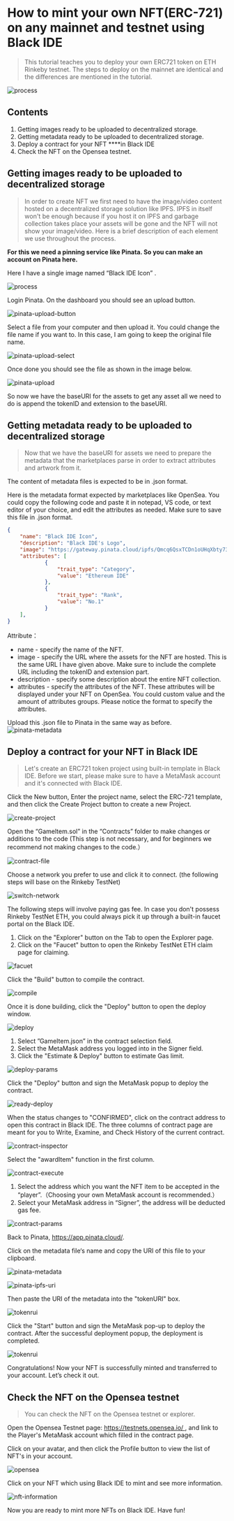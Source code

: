 # How to mint your own NFT(ERC-721) on any mainnet and testnet using Black IDE

> This tutorial teaches you to deploy your own ERC721 token on ETH Rinkeby testnet.
> The steps to deploy on the mainnet are identical and the differences are mentioned in the tutorial.


![process](https://ide-assets.oss-cn-hangzhou.aliyuncs.com/erc721/v2/ERC721_readme_process.png)

## Contents
1. Getting images ready to be uploaded to decentralized storage.
2. Getting metadata ready to be uploaded to decentralized storage.
3. Deploy a contract for your NFT ****in Black IDE
4. Check the NFT on the Opensea testnet.

## Getting images ready to be uploaded to decentralized storage

> In order to create NFT we first need to have the image/video content hosted on a decentralized storage solution like IPFS. IPFS in itself won't be enough because if you host it on IPFS and garbage collection takes place your assets will be gone and the NFT will not show your image/video.
> Here is a brief description of each element we use throughout the process.

**For this we need a pinning service like Pinata. So you can make an account on Pinata here.**

Here I have a single image named “Black IDE Icon” .

![process](https://ide-assets.oss-cn-hangzhou.aliyuncs.com/erc721/v2/logo.png)

Login Pinata. On the dashboard you should see an upload button.

![pinata-upload-button](https://ide-assets.oss-cn-hangzhou.aliyuncs.com/erc721/v2/pinata-upload-button.png)

Select a file from your computer and then upload it. You could change the file name if you want to. In this case, I am going to keep the original file name.

![pinata-upload-select](https://ide-assets.oss-cn-hangzhou.aliyuncs.com/erc721/v2/pinata-upload-select.png)

Once done you should see the file as shown in the image below.

![pinata-upload](https://ide-assets.oss-cn-hangzhou.aliyuncs.com/erc721/v2/pinata-upload.png)

So now we have the baseURI for the assets to get any asset all we need to do is append the tokenID and extension to the baseURI.

## Getting metadata ready to be uploaded to decentralized storage
> Now that we have the baseURI for assets we need to prepare the metadata that the marketplaces parse in order to extract attributes and artwork from it.

The content of metadata files is expected to be in .json format. 

Here is the metadata format expected by marketplaces like OpenSea. You could copy the following code and paste it in notepad, VS code, or text editor of your choice, and edit the attributes as needed. Make sure to save this file in .json format.

```JSON
{
	"name": "Black IDE Icon",
	"description": "Black IDE's Logo",
	"image": "https://gateway.pinata.cloud/ipfs/Qmcq6QsxTCDn1oUHqXbty73yUwEVbFxt1ba6CNtTdvv32i",
	"attributes": [
			{
				"trait_type": "Category",
				"value": "Ethereum IDE"
			},
			{
				"trait_type": "Rank",
				"value": "No.1"
			}
	],
}
```

Attribute：
- name - specify the name of the NFT.
- image - specify the URL where the assets for the NFT are hosted. This is the same URL I have given above. Make sure to include the complete URL including the tokenID and extension part.
- description - specify some description about the entire NFT collection.
- attributes - specify the attributes of the NFT. These attributes will be displayed under your NFT on OpenSea. You could custom value and the amount of attributes groups. Please notice the format to specify the attributes.

Upload this .json file to Pinata in the same way as before.
![pinata-metadata](https://ide-assets.oss-cn-hangzhou.aliyuncs.com/erc721/v2/pinata-metadata.png)

## Deploy a contract for your NFT in Black IDE
> Let's create an ERC721 token project using built-in template in Black IDE.
Before we start, please make sure to have a MetaMask account and it's connected with Black IDE.

Click the New button, Enter the project name, select the ERC-721 template, and then click the Create Project button to create a new Project.

![create-project](https://ide-assets.oss-cn-hangzhou.aliyuncs.com/erc721/v2/create-project.png)

Open the “Gameltem.sol” in the “Contracts” folder to make changes or additions to the code (This step is not necessary, and for beginners we recommend not making changes to the code.）

![contract-file](https://ide-assets.oss-cn-hangzhou.aliyuncs.com/erc721/v2/contract-file.png)

Choose a network you prefer to use and click it to connect. (the following steps will base on the Rinkeby TestNet)

![switch-network](https://ide-assets.oss-cn-hangzhou.aliyuncs.com/erc721/v2/switch-network.png)

The following steps will involve paying gas fee. In case you don't possess Rinkeby TestNet ETH, you could always pick it up through a built-in faucet portal on the Black IDE.
1. Click on the "Explorer" button on the Tab to open the Explorer page.
2. Click on the "Faucet" button to open the Rinkeby TestNet ETH claim page for claiming.

![facuet](https://ide-assets.oss-cn-hangzhou.aliyuncs.com/erc721/v2/facuet.png)

Click the "Build" button to compile the contract.

![compile](https://ide-assets.oss-cn-hangzhou.aliyuncs.com/erc721/v2/compile.png)

Once it is done building, click the "Deploy" button to open the deploy window.

![deploy](https://ide-assets.oss-cn-hangzhou.aliyuncs.com/erc721/v2/deploy.png)

1. Select ”GameItem.json” in the contract selection field.
2. Select the MetaMask address you logged into in the Signer field.
3. Click the "Estimate & Deploy" button to estimate Gas limit.

![deploy-params](https://ide-assets.oss-cn-hangzhou.aliyuncs.com/erc721/v2/deploy-params.png)

Click the "Deploy" button and sign the MetaMask popup to deploy the contract.

![ready-deploy](https://ide-assets.oss-cn-hangzhou.aliyuncs.com/erc721/v2/ready-deploy.png)

When the status changes to "CONFIRMED", click on the contract address to open this contract in Black IDE. The three columns of contract page are meant for you to Write, Examine, and Check History of the current contract.

![contract-inspector](https://ide-assets.oss-cn-hangzhou.aliyuncs.com/erc721/v2/contract-inspector.png)

Select the "awardItem" function in the first column.

![contract-execute](https://ide-assets.oss-cn-hangzhou.aliyuncs.com/erc721/v2/contract-excute.png)

1. Select the address which you want the NFT item to be accepted in the “player”.（Choosing your own MetaMask account is recommended.）
2. Select your MetaMask address in “Signer”, the address will be deducted gas fee.

![contract-params](https://ide-assets.oss-cn-hangzhou.aliyuncs.com/erc721/v2/contract-params.png)

Back to Pinata, https://app.pinata.cloud/.

Click on the metadata file‘s name and copy the URI of this file to your clipboard.

![pinata-metadata](https://ide-assets.oss-cn-hangzhou.aliyuncs.com/erc721/v2/pinata-metadata.png)

![pinata-ipfs-uri](https://ide-assets.oss-cn-hangzhou.aliyuncs.com/erc721/v2/pinata-ipfs-uri.png)

Then paste the URI of the metadata into the "tokenURI" box.

![tokenrui](https://ide-assets.oss-cn-hangzhou.aliyuncs.com/erc721/v2/fill-tokenuri.png)

Click the "Start" button and sign the MetaMask pop-up to deploy the contract. After the successful deployment popup, the deployment is completed.

![tokenrui](https://ide-assets.oss-cn-hangzhou.aliyuncs.com/erc721/v2/mint-execute.png)

Congratulations! Now your NFT is successfully minted and transferred to your account. Let’s check it out.

## Check the NFT on the Opensea testnet
> You can check the NFT on the Opensea testnet or explorer.

Open the Opensea Testnet page: https://testnets.opensea.io/ , and link to the Player's MetaMask account which filled in the contract page.

Click on your avatar, and then click the Profile button to view the list of NFT's in your account.

![opensea](https://ide-assets.oss-cn-hangzhou.aliyuncs.com/erc721/v2/opensea.png)

Click on your NFT which using Black IDE to mint and see more information.

![nft-information](https://ide-assets.oss-cn-hangzhou.aliyuncs.com/erc721/v2/nft-information.png)

Now you are ready to mint more NFTs on Black IDE. Have fun!

